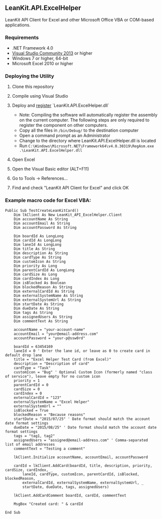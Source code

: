 ## LeanKit.API.ExcelHelper

LeanKit API Client for Excel and other Microsoft Office VBA or COM-based applications.

### Requirements

* .NET Framework 4.0
* [Visual Studio Community 2013](https://www.visualstudio.com/en-us/products/visual-studio-community-vs.aspx) or higher
* Windows 7 or higher, 64-bit
* Microsoft Excel 2010 or higher

### Deploying the Utility

1. Clone this repository
1. Compile using Visual Studio
1. Deploy and [register](https://msdn.microsoft.com/en-us/library/tzat5yw6(v=vs.100).aspx) `LeanKit.API.ExcelHelper.dll` 

	* Note: Compiling the software will automatically register the assembly on the current computer. The following steps are only required to register the component on other computers.
	* Copy all the files in `/bin/Debug/` to the destination computer
	* Open a command prompt as an Administrator 
	* Change to the directory where LeanKit.API.ExcelHelper.dll is located
	* Run `C:\Windows\Microsoft.NET\Framework64\v4.0.30319\RegAsm.exe .\LeanKit.API.ExcelHelper.dll`

1. Open Excel
1. Open the Visual Basic editor (ALT+F11)
1. Go to Tools -> References...
1. Find and check "LeanKit API Client for Excel" and click OK

### Example macro code for Excel VBA:

```
Public Sub TestCreateLeanKitCard()
    Dim lkClient As New LeanKit_API_ExcelHelper.Client
    Dim accountName As String
    Dim accountEmail As String
    Dim accountPassword As String
    
    Dim boardId As LongLong
    Dim cardId As LongLong
    Dim laneId As LongLong
    Dim title As String
    Dim description As String
    Dim cardType As String
    Dim customIcon As String
    Dim priority As Long
    Dim parentCardId As LongLong
    Dim cardSize As Long
    Dim cardIndex As Long
    Dim isBlocked As Boolean
    Dim blockedReason As String
    Dim externalCardId As String
    Dim externalSystemName As String
    Dim externalSystemUrl As String
    Dim startDate As String
    Dim dueDate As String
    Dim tags As String
    Dim assignedUsers As String
    Dim commentText As String
    
    accountName = "your-account-name"
    accountEmail = "your@email-address.com"
    accountPassword = "your-p@ssw0rd"
    
    boardId = 63454169
    laneId = 0 ' Enter the lane id, or leave as 0 to create card in default drop lane
    title = "Excel Helper Test Card (from Excel)"
    description = "Description of card"
    cardType = "Task"
    customIcon = "Bug" ' Optional Custom Icon (formerly named "class of service"), leave empty for no custom icon
    priority = 1
    parentCardId = 0
    cardSize = 0
    cardIndex = 0
    externalCardId = "123"
    externalSystemName = "Excel Helper"
    externalSystemUrl = ""
    isBlocked = True
    blockedReason = "Because reasons"
    startDate = "2015/07/25" ' Date format should match the account date format settings
    dueDate = "2015/08/25" ' Date format should match the account date format settings
    tags = "tag1, tag2"
    assignedUsers = "assigned@email-address.com" ' Comma-separated list of email addresses
    commentText = "Testing a comment"
    
    lkClient.Initialize accountName, accountEmail, accountPassword
    
    cardId = lkClient.AddCard(boardId, title, description, priority, cardSize, cardIndex, _
        laneId, cardType, customIcon, parentCardId, isBlocked, blockedReason, _
        externalCardId, externalSystemName, externalSystemUrl, _
        startDate, dueDate, tags, assignedUsers)
    
    lkClient.AddCardComment boardId, cardId, commentText
    
    MsgBox "Created card: " & cardId
 
End Sub
```